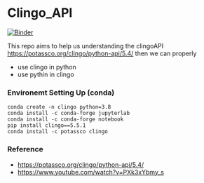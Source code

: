 # Clingo_API

[![Binder](https://mybinder.org/badge_logo.svg)](https://mybinder.org/v2/gh/yilinxia/clingo_api/HEAD)

This repo aims to help us understanding the clingoAPI https://potassco.org/clingo/python-api/5.4/ then we can properly 
- use clingo in python
- use pythin in clingo

### **Environemt Setting Up (conda)**
```
conda create -n clingo python=3.8
conda install -c conda-forge jupyterlab
conda install -c conda-forge notebook
pip install clingo==5.5.1
conda install -c potassco clingo
```

### **Reference**
- https://potassco.org/clingo/python-api/5.4/
- https://www.youtube.com/watch?v=PXk3xYbmy_s

